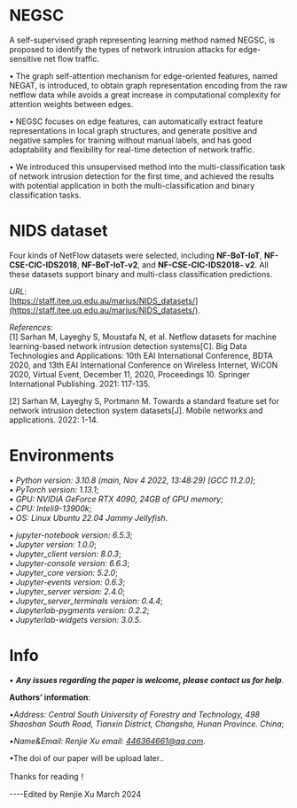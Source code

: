 # NEGSC
A self-supervised graph representing learning method named NEGSC, is proposed to identify the types of network intrusion attacks for edge-sensitive net flow traffic.

• The graph self-attention mechanism for edge-oriented features, named NEGAT, is introduced, to obtain graph representation encoding from the raw netflow data while avoids a great increase in computational complexity for attention weights between edges.

• NEGSC focuses on edge features, can automatically extract feature representations in local graph structures, and generate positive and negative samples for training without manual labels, and has good adaptability and flexibility for real-time detection of network traffic.

• We introduced this unsupervised method into the multi-classification task of network intrusion detection for the first time, and achieved the results with potential application in both the multi-classification and binary classification tasks.

# NIDS dataset

Four kinds of NetFlow datasets were selected, including **NF-BoT-IoT**, **NF-CSE-CIC-IDS2018**, **NF-BoT-IoT-v2**, and **NF-CSE-CIC-IDS2018- v2**. All these datasets support binary and multi-class classification predictions.

*URL*:  
[https://staff.itee.uq.edu.au/marius/NIDS_datasets/](https://staff.itee.uq.edu.au/marius/NIDS_datasets/).

*References*:  
[1] Sarhan M, Layeghy S, Moustafa N, et al. Netflow datasets for machine learning-based network intrusion detection systems[C]. Big Data Technologies and Applications: 10th EAI International Conference, BDTA 2020, and 13th EAI International Conference on Wireless Internet, WiCON 2020, Virtual Event, December 11, 2020, Proceedings 10. Springer International Publishing. 2021: 117-135.

[2] Sarhan M, Layeghy S, Portmann M. Towards a standard feature set for network intrusion detection system datasets[J]. Mobile networks and applications. 2022: 1-14.

# Environments

• *Python version: 3.10.8 (main, Nov 4 2022, 13:48:29) [GCC 11.2.0]*;  
• *PyTorch version: 1.13.1*;  
• *GPU: NVIDIA GeForce RTX 4090, 24GB of GPU memory*;  
• *CPU: Inteli9-13900k*;  
• *OS: Linux Ubuntu 22.04 Jammy Jellyfish*.  

• *jupyter-notebook version: 6.5.3*;  
• *Jupyter version: 1.0.0*;  
• *Jupyter_client version: 8.0.3*;  
• *Jupyter-console version: 6.6.3*;  
• *Jupyter_core version: 5.2.0*;  
• *Jupyter-events version: 0.6.3*;  
• *Jupyter_server version: 2.4.0*;  
• *Jupyter_server_terminals version: 0.4.4*;  
• *Jupyterlab-pygments version: 0.2.2*;  
• *Jupyterlab-widgets version: 3.0.5*.  

# Info

• ***Any issues regarding the paper is welcome, please contact us for help***.

**Authors’ information**:

•*Address: Central South University of Forestry and Technology, 498 Shaoshan South Road, Tianxin District, Changsha, Hunan Province. China*;

•*Name&Email: Renjie Xu email: 446364661@qq.com*.

•The doi of our paper will be upload later..

Thanks for reading！

----Edited by Renjie Xu
March 2024
